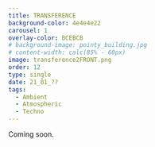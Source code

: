 ```yaml
---
title: TRANSFERENCE
background-color: 4e4e4e22
carousel: 1
overlay-color: BCEBCB
# background-image: pointy_building.jpg
# content-width: calc(85% - 60px)
image: transference2FRONT.png
order: 12
type: single
date: 21_01_??
tags:
  - Ambient
  - Atmospheric
  - Techno
---
```


<!-- This single offsets ambient and techno textures across a conjoining atmospheric sonority. Inspired by the infrastructure I've come to know in West Philly, this release culminates in my sense of becoming here. -->

Coming soon.
